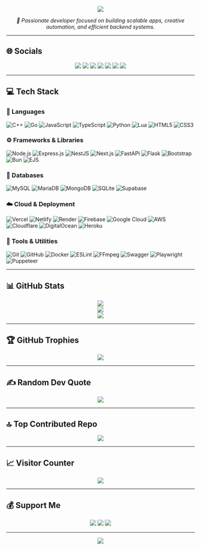 <p align="center">
  <img src="https://capsule-render.vercel.app/api?type=waving&color=0:4CAF50,100:81C784&height=250&section=header&text=Hi%20there!%20I'm%20Shinn%20👋&fontSize=50&fontColor=ffffff&animation=fadeIn" />
</p>

<p align="center">
  <em>🚀 Passionate developer focused on building scalable apps, creative automation, and efficient backend systems.</em>
</p>

---

## 🌐 Socials
<p align="center">
  <a href="https://facebook.com/synshinine"><img src="https://img.shields.io/badge/Facebook-%231877F2.svg?logo=Facebook&logoColor=white" /></a>
  <a href="https://instagram.com/synshinine"><img src="https://img.shields.io/badge/Instagram-%23E4405F.svg?logo=Instagram&logoColor=white" /></a>
  <a href="https://pinterest.com/synshinine"><img src="https://img.shields.io/badge/Pinterest-%23E60023.svg?logo=Pinterest&logoColor=white" /></a>
  <a href="https://tiktok.com/@synshinine"><img src="https://img.shields.io/badge/TikTok-%23000000.svg?logo=TikTok&logoColor=white" /></a>
  <a href="https://x.com/synshinine"><img src="https://img.shields.io/badge/X-black.svg?logo=X&logoColor=white" /></a>
  <a href="https://youtube.com/@synshinine"><img src="https://img.shields.io/badge/YouTube-%23FF0000.svg?logo=YouTube&logoColor=white" /></a>
  <a href="mailto:contact@inusoft.xyz"><img src="https://img.shields.io/badge/Email-D14836?logo=gmail&logoColor=white" /></a>
</p>

---

## 💻 Tech Stack

### 🧠 Languages
![C++](https://img.shields.io/badge/C++-%2300599C.svg?style=for-the-badge&logo=c%2B%2B&logoColor=white)
![Go](https://img.shields.io/badge/Go-%2300ADD8.svg?style=for-the-badge&logo=go&logoColor=white)
![JavaScript](https://img.shields.io/badge/JavaScript-%23323330.svg?style=for-the-badge&logo=javascript&logoColor=%23F7DF1E)
![TypeScript](https://img.shields.io/badge/TypeScript-%23007ACC.svg?style=for-the-badge&logo=typescript&logoColor=white)
![Python](https://img.shields.io/badge/Python-3670A0.svg?style=for-the-badge&logo=python&logoColor=ffdd54)
![Lua](https://img.shields.io/badge/Lua-%232C2D72.svg?style=for-the-badge&logo=lua&logoColor=white)
![HTML5](https://img.shields.io/badge/HTML5-%23E34F26.svg?style=for-the-badge&logo=html5&logoColor=white)
![CSS3](https://img.shields.io/badge/CSS3-%231572B6.svg?style=for-the-badge&logo=css3&logoColor=white)

### ⚙️ Frameworks & Libraries
![Node.js](https://img.shields.io/badge/Node.js-6DA55F.svg?style=for-the-badge&logo=node.js&logoColor=white)
![Express.js](https://img.shields.io/badge/Express.js-%23404d59.svg?style=for-the-badge&logo=express&logoColor=%2361DAFB)
![NestJS](https://img.shields.io/badge/NestJS-%23E0234E.svg?style=for-the-badge&logo=nestjs&logoColor=white)
![Next.js](https://img.shields.io/badge/Next.js-black.svg?style=for-the-badge&logo=next.js&logoColor=white)
![FastAPI](https://img.shields.io/badge/FastAPI-005571.svg?style=for-the-badge&logo=fastapi)
![Flask](https://img.shields.io/badge/Flask-%23000.svg?style=for-the-badge&logo=flask&logoColor=white)
![Bootstrap](https://img.shields.io/badge/Bootstrap-%238511FA.svg?style=for-the-badge&logo=bootstrap&logoColor=white)
![Bun](https://img.shields.io/badge/Bun-%23000000.svg?style=for-the-badge&logo=bun&logoColor=white)
![EJS](https://img.shields.io/badge/EJS-%23B4CA65.svg?style=for-the-badge&logo=ejs&logoColor=black)

### 🧩 Databases
![MySQL](https://img.shields.io/badge/MySQL-4479A1.svg?style=for-the-badge&logo=mysql&logoColor=white)
![MariaDB](https://img.shields.io/badge/MariaDB-003545.svg?style=for-the-badge&logo=mariadb&logoColor=white)
![MongoDB](https://img.shields.io/badge/MongoDB-%234ea94b.svg?style=for-the-badge&logo=mongodb&logoColor=white)
![SQLite](https://img.shields.io/badge/SQLite-%2307405e.svg?style=for-the-badge&logo=sqlite&logoColor=white)
![Supabase](https://img.shields.io/badge/Supabase-3ECF8E?style=for-the-badge&logo=supabase&logoColor=white)

### ☁️ Cloud & Deployment
![Vercel](https://img.shields.io/badge/Vercel-%23000000.svg?style=for-the-badge&logo=vercel&logoColor=white)
![Netlify](https://img.shields.io/badge/Netlify-%23000000.svg?style=for-the-badge&logo=netlify&logoColor=#00C7B7)
![Render](https://img.shields.io/badge/Render-%46E3B7.svg?style=for-the-badge&logo=render&logoColor=white)
![Firebase](https://img.shields.io/badge/Firebase-%23039BE5.svg?style=for-the-badge&logo=firebase)
![Google Cloud](https://img.shields.io/badge/GoogleCloud-%234285F4.svg?style=for-the-badge&logo=google-cloud&logoColor=white)
![AWS](https://img.shields.io/badge/AWS-%23FF9900.svg?style=for-the-badge&logo=amazon-aws&logoColor=white)
![Cloudflare](https://img.shields.io/badge/Cloudflare-F38020.svg?style=for-the-badge&logo=Cloudflare&logoColor=white)
![DigitalOcean](https://img.shields.io/badge/DigitalOcean-%230167ff.svg?style=for-the-badge&logo=DigitalOcean&logoColor=white)
![Heroku](https://img.shields.io/badge/Heroku-%23430098.svg?style=for-the-badge&logo=heroku&logoColor=white)

### 🧠 Tools & Utilities
![Git](https://img.shields.io/badge/Git-%23F05033.svg?style=for-the-badge&logo=git&logoColor=white)
![GitHub](https://img.shields.io/badge/GitHub-%23121011.svg?style=for-the-badge&logo=github&logoColor=white)
![Docker](https://img.shields.io/badge/Docker-%230db7ed.svg?style=for-the-badge&logo=docker&logoColor=white)
![ESLint](https://img.shields.io/badge/ESLint-4B3263.svg?style=for-the-badge&logo=eslint&logoColor=white)
![FFmpeg](https://img.shields.io/badge/FFmpeg-%23171717.svg?logo=ffmpeg&style=for-the-badge&labelColor=171717&logoColor=5cb85c)
![Swagger](https://img.shields.io/badge/Swagger-%23Clojure.svg?style=for-the-badge&logo=swagger&logoColor=white)
![Playwright](https://img.shields.io/badge/Playwright-%232EAD33.svg?style=for-the-badge&logo=playwright&logoColor=white)
![Puppeteer](https://img.shields.io/badge/Puppeteer-%2340B5A4.svg?style=for-the-badge&logo=Puppeteer&logoColor=black)

---

## 📊 GitHub Stats
<p align="center">
  <img src="https://github-readme-stats.vercel.app/api?username=synshin9&theme=dark&hide_border=false&include_all_commits=true&count_private=true" /><br/>
  <img src="https://nirzak-streak-stats.vercel.app/?user=synshin9&theme=dark&hide_border=false" /><br/>
  <img src="https://github-readme-stats.vercel.app/api/top-langs/?username=synshin9&theme=dark&hide_border=false&layout=compact" />
</p>

---

## 🏆 GitHub Trophies
<p align="center">
  <img src="https://github-profile-trophy.vercel.app/?username=synshin9&theme=radical&no-frame=false&no-bg=true&margin-w=4" />
</p>

---

## ✍️ Random Dev Quote
<p align="center">
  <img src="https://quotes-github-readme.vercel.app/api?type=horizontal&theme=radical" />
</p>

---

## 🔝 Top Contributed Repo
<p align="center">
  <img src="https://github-contributor-stats.vercel.app/api?username=synshin9&limit=5&theme=dark&combine_all_yearly_contributions=true" />
</p>

---

## 📈 Visitor Counter
<p align="center">
  <img src="https://count.getloli.com/@synshin9?name=synshin9&theme=3d-num&padding=7&offset=0&align=top&scale=1&pixelated=1&darkmode=auto" />
</p>

---

## 💰 Support Me
<p align="center">
  <a href="https://buymeacoffee.com/synshinine"><img src="https://img.shields.io/badge/Buy%20Me%20a%20Coffee-ffdd00.svg?style=for-the-badge&logo=buy-me-a-coffee&logoColor=black" /></a>
  <a href="https://paypal.me/synshinine"><img src="https://img.shields.io/badge/PayPal-00457C.svg?style=for-the-badge&logo=paypal&logoColor=white" /></a>
  <a href="https://ko-fi.com/synshinine"><img src="https://img.shields.io/badge/Ko--fi-F16061.svg?style=for-the-badge&logo=ko-fi&logoColor=white" /></a>
</p>

---

<p align="center">
  <img src="https://capsule-render.vercel.app/api?type=waving&color=0:4CAF50,100:81C784&height=120&section=footer" />
</p>
